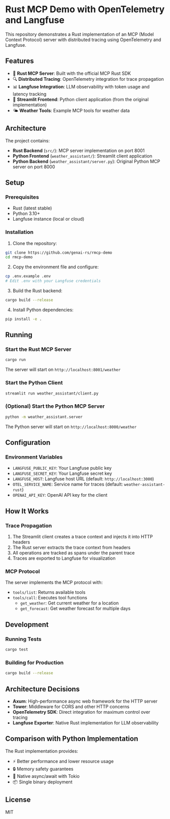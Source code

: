 # Rust MCP Demo with OpenTelemetry and Langfuse

This repository demonstrates a Rust implementation of an MCP (Model Context Protocol) server with distributed tracing using OpenTelemetry and Langfuse.

## Features

- 🦀 **Rust MCP Server**: Built with the official MCP Rust SDK
- 🔍 **Distributed Tracing**: OpenTelemetry integration for trace propagation
- 📊 **Langfuse Integration**: LLM observability with token usage and latency tracking
- 🎨 **Streamlit Frontend**: Python client application (from the original implementation)
- 🌤️ **Weather Tools**: Example MCP tools for weather data

## Architecture

The project contains:
- **Rust Backend** (`src/`): MCP server implementation on port 8001
- **Python Frontend** (`weather_assistant/`): Streamlit client application
- **Python Backend** (`weather_assistant/server.py`): Original Python MCP server on port 8000

## Setup

### Prerequisites

- Rust (latest stable)
- Python 3.10+
- Langfuse instance (local or cloud)

### Installation

1. Clone the repository:
```bash
git clone https://github.com/genai-rs/rmcp-demo
cd rmcp-demo
```

2. Copy the environment file and configure:
```bash
cp .env.example .env
# Edit .env with your Langfuse credentials
```

3. Build the Rust backend:
```bash
cargo build --release
```

4. Install Python dependencies:
```bash
pip install -e .
```

## Running

### Start the Rust MCP Server

```bash
cargo run
```

The server will start on `http://localhost:8001/weather`

### Start the Python Client

```bash
streamlit run weather_assistant/client.py
```

### (Optional) Start the Python MCP Server

```bash
python -m weather_assistant.server
```

The Python server will start on `http://localhost:8000/weather`

## Configuration

### Environment Variables

- `LANGFUSE_PUBLIC_KEY`: Your Langfuse public key
- `LANGFUSE_SECRET_KEY`: Your Langfuse secret key
- `LANGFUSE_HOST`: Langfuse host URL (default: `http://localhost:3000`)
- `OTEL_SERVICE_NAME`: Service name for traces (default: `weather-assistant-rust`)
- `OPENAI_API_KEY`: OpenAI API key for the client

## How It Works

### Trace Propagation

1. The Streamlit client creates a trace context and injects it into HTTP headers
2. The Rust server extracts the trace context from headers
3. All operations are tracked as spans under the parent trace
4. Traces are exported to Langfuse for visualization

### MCP Protocol

The server implements the MCP protocol with:
- `tools/list`: Returns available tools
- `tools/call`: Executes tool functions
  - `get_weather`: Get current weather for a location
  - `get_forecast`: Get weather forecast for multiple days

## Development

### Running Tests

```bash
cargo test
```

### Building for Production

```bash
cargo build --release
```

## Architecture Decisions

- **Axum**: High-performance async web framework for the HTTP server
- **Tower**: Middleware for CORS and other HTTP concerns
- **OpenTelemetry SDK**: Direct integration for maximum control over tracing
- **Langfuse Exporter**: Native Rust implementation for LLM observability

## Comparison with Python Implementation

The Rust implementation provides:
- ⚡ Better performance and lower resource usage
- 🔒 Memory safety guarantees
- 🚀 Native async/await with Tokio
- 📦 Single binary deployment

## License

MIT